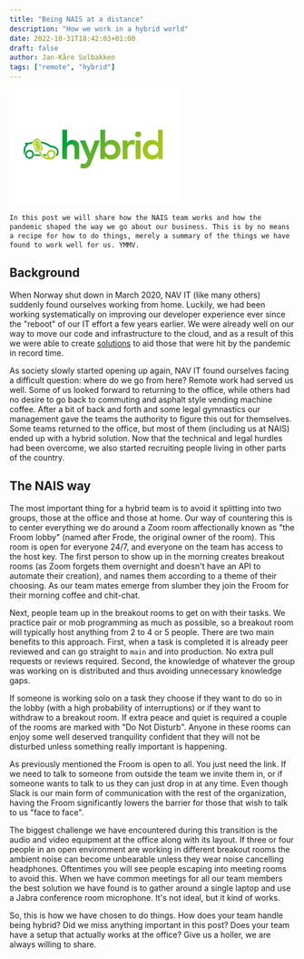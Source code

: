 ```yaml
---
title: "Being NAIS at a distance"
description: "How we work in a hybrid world"
date: 2022-10-31T18:42:03+01:00
draft: false
author: Jan-Kåre Solbakken
tags: ["remote", "hybrid"]
---
```


![hybrid](./images/hybrid.png) 

```
In this post we will share how the NAIS team works and how the pandemic shaped the way we go about our business. This is by no means a recipe for how to do things, merely a summary of the things we have found to work well for us. YMMV.
```

## Background

When Norway shut down in March 2020, NAV IT (like many others) suddenly found ourselves working from home. Luckily, we had been working systematically on improving our developer experience ever since the "reboot" of our IT effort a few years earlier. We were already well on our way to move our code and infrastructure to the cloud, and as a result of this we were able to create [solutions](https://www.kode24.no/kodenytt/slik-koda-nav-ny-dagpenge-losning-pa-tre-dager/72331871) to aid those that were hit by the pandemic in record time.

As society slowly started opening up again, NAV IT found ourselves facing a difficult question: where do we go from here? Remote work had served us well. Some of us looked forward to returning to the office, while others had no desire to go back to commuting and asphalt style vending machine coffee. After a bit of back and forth and some legal gymnastics our management gave the teams the authority to figure this out for themselves. Some teams returned to the office, but most of them (including us at NAIS) ended up with a hybrid solution. Now that the technical and legal hurdles had been overcome, we also started recruiting people living in other parts of the country.

## The NAIS way

The most important thing for a hybrid team is to avoid it splitting into two groups, those at the office and those at home. Our way of countering this is to center everything we do around a Zoom room affectionally known as "the Froom lobby" (named after Frode, the original owner of the room). This room is open for everyone 24/7, and everyone on the team has access to the host key. The first person to show up in the morning creates breakout rooms (as Zoom forgets them overnight and doesn't have an API to automate their creation), and names them according to a theme of their choosing. As our team mates emerge from slumber they join the Froom for their morning coffee and chit-chat. 

Next, people team up in the breakout rooms to get on with their tasks. We practice pair or mob programming as much as possible, so a breakout room will typically host anything from 2 to 4 or 5 people. There are two main benefits to this approach. First, when a task is completed it is already peer reviewed and can go straight to `main` and into production. No extra pull requests or reviews required. Second, the knowledge of whatever the group was working on is distributed and thus avoiding unnecessary knowledge gaps.

If someone is working solo on a task they choose if they want to do so in the lobby (with a high probability of interruptions) or if they want to withdraw to a breakout room. If extra peace and quiet is required a couple of the rooms are marked with "Do Not Disturb". Anyone in these rooms can enjoy some well deserved tranquility confident that they will not be disturbed unless something really important is happening.

As previously mentioned the Froom is open to all. You just need the link. If we need to talk to someone from outside the team we invite them in, or if someone wants to talk to us they can just drop in at any time. Even though Slack is our main form of communication with the rest of the organization, having the Froom significantly lowers the barrier for those that wish to talk to us "face to face".

The biggest challenge we have encountered during this transition is the audio and video equipment at the office along with its layout. If three or four people in an open environment are working in different breakout rooms the ambient noise can become unbearable unless they wear noise cancelling headphones. Oftentimes you will see people escaping into meeting rooms to avoid this. When we have common meetings for all our team members the best solution we have found is to gather around a single laptop and use a Jabra conference room microphone. It's not ideal, but it kind of works.

So, this is how we have chosen to do things. How does your team handle being hybrid? Did we miss anything important in this post? Does your team have a setup that actually works at the office? Give us a holler, we are always willing to share.

